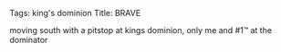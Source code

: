 Tags: king's dominion
Title: BRAVE
  
moving south with a pitstop at kings dominion, only me and #1™ at the dominator  
